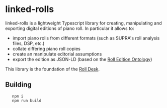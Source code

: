 # linked-rolls

linked-rolls is a lightweight Typescript library for creating, manipulating
and exporting digital editions of piano roll. In particular it allows to:

  - import piano rolls from different formats (such
    as SUPRA's roll analysis files, DSP, etc.)
  - collate differing piano roll copies
  - create an manipulate editorial assumptions 
  - export the edition as JSON-LD (based on the 
    [Roll Edition Ontology](https://ontome.net/project/168))

This library is the foundation of the
[Roll Desk](https://github.com/pfefferniels/roll-desk).

## Building
```
   npm i
   npm run build
```
